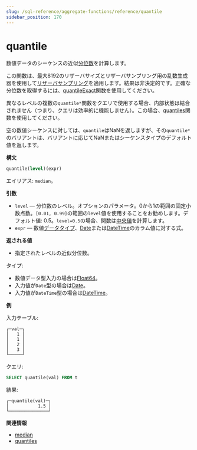 ```yaml
---
slug: /sql-reference/aggregate-functions/reference/quantile
sidebar_position: 170
---
```


# quantile

数値データのシーケンスの近似[分位数](https://en.wikipedia.org/wiki/Quantile)を計算します。

この関数は、最大8192のリザーバサイズとリザーバサンプリング用の乱数生成器を使用して[リザーバサンプリング](https://en.wikipedia.org/wiki/Reservoir_sampling)を適用します。結果は非決定的です。正確な分位数を取得するには、[quantileExact](../../../sql-reference/aggregate-functions/reference/quantileexact.md#quantileexact)関数を使用してください。

異なるレベルの複数の`quantile*`関数をクエリで使用する場合、内部状態は結合されません（つまり、クエリは効率的に機能しません）。この場合、[quantiles](../../../sql-reference/aggregate-functions/reference/quantiles.md#quantiles)関数を使用してください。

空の数値シーケンスに対しては、`quantile`はNaNを返しますが、その`quantile*`のバリアントは、バリアントに応じてNaNまたはシーケンスタイプのデフォルト値を返します。

**構文**

``` sql
quantile(level)(expr)
```

エイリアス: `median`。

**引数**

- `level` — 分位数のレベル。オプションのパラメータ。0から1の範囲の固定小数点数。`[0.01, 0.99]`の範囲の`level`値を使用することをお勧めします。デフォルト値: 0.5。`level=0.5`の場合、関数は[中央値](https://en.wikipedia.org/wiki/Median)を計算します。
- `expr` — 数値[データタイプ](../../../sql-reference/data-types/index.md#data_types)、[Date](../../../sql-reference/data-types/date.md)または[DateTime](../../../sql-reference/data-types/datetime.md)のカラム値に対する式。

**返される値**

- 指定されたレベルの近似分位数。

タイプ:

- 数値データ型入力の場合は[Float64](../../../sql-reference/data-types/float.md)。
- 入力値が`Date`型の場合は[Date](../../../sql-reference/data-types/date.md)。
- 入力値が`DateTime`型の場合は[DateTime](../../../sql-reference/data-types/datetime.md)。

**例**

入力テーブル:

``` text
┌─val─┐
│   1 │
│   1 │
│   2 │
│   3 │
└─────┘
```

クエリ:

``` sql
SELECT quantile(val) FROM t
```

結果:

``` text
┌─quantile(val)─┐
│           1.5 │
└───────────────┘
```

**関連情報**

- [median](../../../sql-reference/aggregate-functions/reference/median.md#median)
- [quantiles](../../../sql-reference/aggregate-functions/reference/quantiles.md#quantiles)
